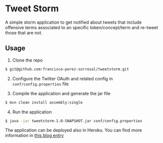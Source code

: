 # Tweet Storm

A simple storm application to get notified about tweets that include offensive terms associated to an specific 
token/concept/term and re-tweet those that are not.

## Usage

1) Clone the repo
```sh
$ git@github.com:francisco-perez-sorrosal/tweetstorm.git
```

2) Configure the Twitter OAuth and related config in `conf/config.properties` file


3) Compile the application and generate the jar file
```sh
$ mvn clean install assembly:single
```

4) Run the application
```sh
$ java -jar tweetstorm-1.0-SNAPSHOT.jar conf/config.properties
```

The application can be deployed also in Heroku. You can find more information 
in [this blog entry](http://francisco-perez-sorrosal.github.io/storm/twitter/omid/filter/heroku/howto/tutorial/2016/08/20/tweet-storm.html)
